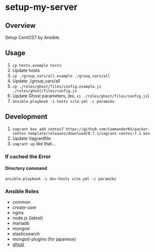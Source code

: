 # setup-my-server

## Overview
Setup CentOS7 by Ansible.

## Usage
1. `cp hosts.example hosts`
2. Update hosts
3. `cp ./group_vars/all.example ./group_vars/all`
4. Update ./group_vars/all
5. `cp ./roles/ghost/files/config.example.js ./roles/ghost/files/config.js`
6. Update Ghost parameters, (ex, `vi ./roles/ghost/files/config.js`)
7. `ansible-playbook -i hosts site.yml -c paramiko`

## Development
1. `vagrant box add centos7 https://github.com/CommanderK5/packer-centos-template/releases/download/0.7.1/vagrant-centos-7.1.box `
2. Update Vagrantfile
3. `vagrant up`
like that...

### If cached the Error 
#### Directory command 
`ansible-playbook -i dev-hosts site.yml -c paramiko`

### Ansible Roles
* common
* create-user
* nginx
* node.js (latest)
* mariadb
* mongod
* elasticsearch
* mongod-plugins (for japanese)
* [ghost](https://github.com/TryGhost/Ghost)
